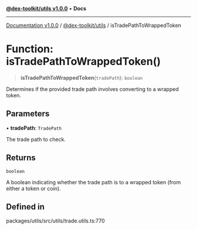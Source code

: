 [**@dex-toolkit/utils v1.0.0**](../README.md) • **Docs**

***

[Documentation v1.0.0](../../../packages.md) / [@dex-toolkit/utils](../README.md) / isTradePathToWrappedToken

# Function: isTradePathToWrappedToken()

> **isTradePathToWrappedToken**(`tradePath`): `boolean`

Determines if the provided trade path involves converting to a wrapped token.

## Parameters

• **tradePath**: `TradePath`

The trade path to check.

## Returns

`boolean`

A boolean indicating whether the trade path is to a wrapped token (from either a token or coin).

## Defined in

packages/utils/src/utils/trade.utils.ts:770
